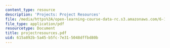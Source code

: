 ```yaml
---
content_type: resource
description: 'Projects: Project Resources'
file: /media/https%3A/open-learning-course-data-rc.s3.amazonaws.com/6-111-introductory-digital-systems-laboratory-fall-2002/615a892b5a45b5fc7e315048dffbd80b_projectresources.pdf
file_type: application/pdf
resourcetype: Document
title: projectresources.pdf
uid: 615a892b-5a45-b5fc-7e31-5048dffbd80b
---
```

